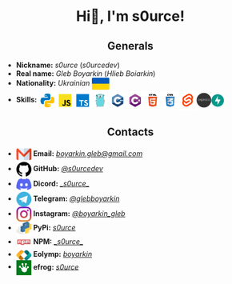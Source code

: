 # <center>Hi👋, I'm s0urce!</center>

## <center>Generals</center>

* **Nickname:** *s0urce* (*s0urcedev*)
* **Real name:** *Gleb Boyarkin* (*Hlieb Boiarkin*)
* **Nationality:** *Ukrainian* <img src="./icons/ukraine.svg" width=35px align=center>
* **Skills:** <img src="./icons/python.svg" width=35px align=center><img src="./icons/javascript.svg" width=35px align=center><img src="./icons/typescript.svg" width=35px align=center><img src="./icons/go.svg" width=35px align=center><img src="./icons/cpp.svg" width=35px align=center><img src="./icons/csharp.svg" width=35px align=center><img src="./icons/html.svg" width=35px align=center><img src="./icons/css.svg" width=35px align=center><img src="./icons/svelte.svg" width=35px align=center><img src="./icons/express.png" width=30px align=center><img src="./icons/fastapi.svg" width=25px align=center>

## <center>Contacts</center>

* <img src="./icons/gmail.svg" width=30px align=center> **Email:** *<boyarkin.gleb@gmail.com>*
* <img src="./icons/github.svg" width=30px align=center> **GitHub:** *[@s0urcedev](https://github.com/s0urcedev)*
* <img src="./icons/discord.svg" width=30px align=center> **Dicord:** *[\_s0urce\_](https://discord.com/users/427731255140810754)*
* <img src="./icons/telegram.svg" width=30px align=center> **Telegram:** *[@glebboyarkin](https://t.me/glebboyarkin)*
* <img src="./icons/instagram.svg" width=30px align=center> **Instagram:** *[@boyarkin_gleb](https://www.instagram.com/boyarkin_gleb/)*
* <img src="./icons/pypi.svg" width=30px align=center> **PyPi:** *[s0urce](https://pypi.org/user/s0urce/)*
* <img src="./icons/npm.svg" width=30px align=center> **NPM:** *[\_s0urce\_](https://www.npmjs.com/~_s0urce_)*
* <img src="./icons/eolymp.png" width=30px align=center> **Eolymp:** *[boyarkin](https://www.eolymp.com/users/boyarkin)*
* <img src="./icons/efrog.png" width=30px align=center> **efrog:** *[s0urce](https://efrog.pp.ua/en/users/s0urce)*

